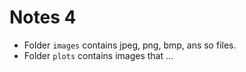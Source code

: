 Notes 4
================

- Folder `images` contains jpeg, png, bmp, ans so files.
- Folder `plots` contains images that …
